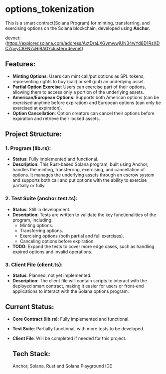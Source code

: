# options_tokenization

This is a smart contract(Solana Program) for minting, transferring, and exercising options on the Solana blockchain, developed using **Anchor**.

devnet:(https://explorer.solana.com/address/AxtDraLXGvmwwjUN34wYd8D1RsXDCZpvyC8FN7cHjBAG?cluster=devnet)

## Features:
- **Minting Options**: Users can mint call/put options as SPL tokens, representing rights to buy (call) or sell (put) an underlying asset.
- **Partial Option Exercise**: Users can exercise part of their options, allowing them to access only a portion of the underlying assets.
- **American/European Options**: Supports both American options (can be exercised anytime before expiration) and European options (can only be exercised at expiration).
- **Option Cancellation**: Option creators can cancel their options before expiration and retrieve their locked assets.

## Project Structure:

### 1. **Program (lib.rs)**:
- **Status**: Fully implemented and functional.
- **Description**: This Rust-based Solana program, built using Anchor, handles the minting, transferring, exercising, and cancellation of options. It manages the underlying assets through an escrow system and supports both call and put options with the ability to exercise partially or fully.
  
### 2. **Test Suite (anchor.test.ts)**:
- **Status**: Still in development.
- **Description**: Tests are written to validate the key functionalities of the program, including:
  - Minting options.
  - Transferring options.
  - Exercising options (both partial and full exercises).
  - Canceling options before expiration.
- **TODO**: Expand the tests to cover more edge cases, such as handling expired options and invalid operations.

### 3. **Client File (client.ts)**:
- **Status**: Planned, not yet implemented.
- **Description**: The client file will contain scripts to interact with the deployed smart contract, making it easier for users or front-end applications to interact with the Solana options program.


## Current Status:
- **Core Contract (lib.rs)**: Fully implemented and functional.
- **Test Suite**: Partially functional, with more tests to be developed.
- **Client File**: Will be completed if needed for this project.

  ## Tech Stack:
  Anchor, Solana, Rust and Solana Playground IDE
